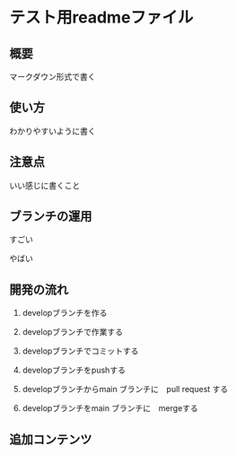 # テスト用readmeファイル

## 概要

マークダウン形式で書く

## 使い方

わかりやすいように書く

## 注意点

いい感じに書くこと

## ブランチの運用

すごい

やばい

## 開発の流れ

1. developブランチを作る

2. developブランチで作業する

3. developブランチでコミットする

4. developブランチをpushする

5. developブランチからmain ブランチに　pull request する

6. developブランチをmain ブランチに　mergeする

## 追加コンテンツ